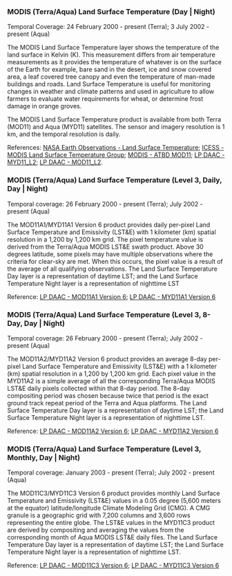 ### MODIS (Terra/Aqua) Land Surface Temperature (Day | Night)
Temporal Coverage: 24 February 2000 - present (Terra); 3 July 2002 - present (Aqua)

The MODIS Land Surface Temperature layer shows the temperature of the land surface in Kelvin (K). This measurement differs from air temperature measurements as it provides the temperature of whatever is on the surface of the Earth for example, bare sand in the desert, ice and snow covered area, a leaf covered tree canopy and even the temperature of man-made buildings and roads. Land Surface Temperature is useful for monitoring changes in weather and climate patterns and used in agriculture to allow farmers to evaluate water requirements for wheat, or determine frost damage in orange groves.

The MODIS Land Surface Temperature product is available from both Terra (MOD11) and Aqua (MYD11) satellites. The sensor and imagery resolution is 1 km, and the temporal resolution is daily.

References: [NASA Earth Observations - Land Surface Temperature](https://neo.sci.gsfc.nasa.gov/view.php?datasetId=MOD11C1_M_LSTDA); [ICESS - MODIS Land Surface Temperature Group](https://www.icess.ucsb.edu/modis/modis-lst.html); [MODIS - ATBD MOD11](https://modis.gsfc.nasa.gov/data/atbd/atbd_mod11.pdf); [LP DAAC - MYD11\_L2](https://doi.org/10.5067/MODIS/MYD11_L2.006); [LP DAAC - MOD11\_L2](https://doi.org/10.5067/MODIS/MOD11_L2.006).

### MODIS (Terra/Aqua) Land Surface Temperature (Level 3, Daily, Day | Night)
Temporal coverage: 26 February 2000 - present (Terra); July 2002 - present (Aqua)

The MOD11A1/MYD11A1 Version 6 product provides daily per-pixel Land Surface Temperature and Emissivity (LST&E) with 1 kilometer (km) spatial resolution in a 1,200 by 1,200 km grid. The pixel temperature value is derived from the Terra/Aqua MODIS LST&E swath product. Above 30 degrees latitude, some pixels may have multiple observations where the criteria for clear-sky are met. When this occurs, the pixel value is a result of the average of all qualifying observations. The Land Surface Temperature Day layer is a representation of daytime LST; and the Land Surface Temperature Night layer is a representation of nighttime LST

Reference: [LP DAAC - MOD11A1 Version 6](https://doi.org/10.5067/MODIS/MOD11A1.006); [LP DAAC - MYD11A1 Version 6](https://doi.org/10.5067/MODIS/MYD11A1.006)

### MODIS (Terra/Aqua) Land Surface Temperature (Level 3, 8-Day, Day | Night)
Temporal coverage: 26 February 2000 - present (Terra); July 2002 - present (Aqua)

The MOD11A2/MYD11A2 Version 6 product provides an average 8-day per-pixel Land Surface Temperature and Emissivity (LST&E) with a 1 kilometer (km) spatial resolution in a 1,200 by 1,200 km grid. Each pixel value in the MYD11A2 is a simple average of all the corresponding Terra/Aqua MODIS LST&E daily pixels collected within that 8-day period. The 8-day compositing period was chosen because twice that period is the exact ground track repeat period of the Terra and Aqua platforms. The Land Surface Temperature Day layer is a representation of daytime LST; the Land Surface Temperature Night layer is a representation of nighttime LST.

Reference: [LP DAAC - MOD11A2 Version 6](https://doi.org/10.5067/MODIS/MOD11A2.006); [LP DAAC - MYD11A2 Version 6](https://doi.org/10.5067/MODIS/MYD11A2.006)

### MODIS (Terra/Aqua) Land Surface Temperature (Level 3, Monthly, Day | Night)
Temporal coverage: January 2003 - present (Terra); July 2002 - present (Aqua)

The MOD11C3/MYD11C3 Version 6 product provides monthly Land Surface Temperature and Emissivity (LST&E) values in a 0.05 degree (5,600 meters at the equator) latitude/longitude Climate Modeling Grid (CMG). A CMG granule is a geographic grid with 7,200 columns and 3,600 rows representing the entire globe. The LST&E values in the MYD11C3 product are derived by compositing and averaging the values from the corresponding month of Aqua MODIS LST&E daily files. The Land Surface Temperature Day layer is a representation of daytime LST; the Land Surface Temperature Night layer is a representation of nighttime LST.

Reference: [LP DAAC - MOD11C3 Version 6](https://doi.org/10.5067/MODIS/MOD11C3.006); [LP DAAC - MYD11C3 Version 6](https://doi.org/10.5067/MODIS/MYD11C3.006)
